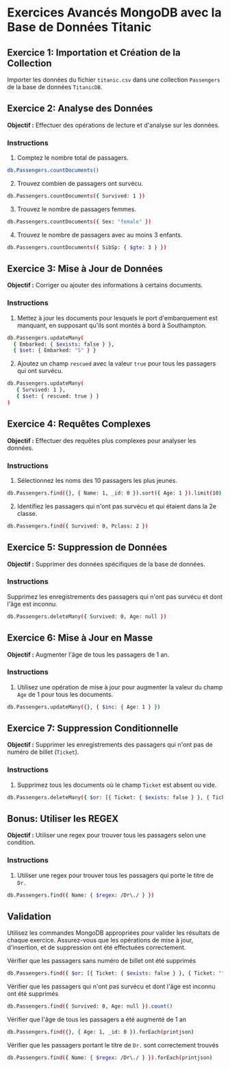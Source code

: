 # Exercices Avancés MongoDB avec la Base de Données Titanic

## Exercice 1: Importation et Création de la Collection

Importer les données du fichier `titanic.csv` dans une collection `Passengers` de la base de données `TitanicDB`.

## Exercice 2: Analyse des Données

**Objectif :** Effectuer des opérations de lecture et d'analyse sur les données.

### Instructions

1. Comptez le nombre total de passagers.

```bash
db.Passengers.countDocuments()
```

2. Trouvez combien de passagers ont survécu.

```bash
db.Passengers.countDocuments({ Survived: 1 })
```

3. Trouvez le nombre de passagers femmes.

```bash
db.Passengers.countDocuments({ Sex: "female" })
```

4. Trouvez le nombre de passagers avec au moins 3 enfants.

```bash
db.Passengers.countDocuments({ SibSp: { $gte: 3 } })
```

## Exercice 3: Mise à Jour de Données

**Objectif :** Corriger ou ajouter des informations à certains documents.

### Instructions

1. Mettez à jour les documents pour lesquels le port d'embarquement est manquant, en supposant qu'ils sont montés à bord à Southampton.

```bash
db.Passengers.updateMany(
  { Embarked: { $exists: false } },
  { $set: { Embarked: "S" } }
```

2. Ajoutez un champ `rescued` avec la valeur `true` pour tous les passagers qui ont survécu.

```bash
db.Passengers.updateMany(
   { Survived: 1 },
   { $set: { rescued: true } }
)
```

## Exercice 4: Requêtes Complexes

**Objectif :** Effectuer des requêtes plus complexes pour analyser les données.

### Instructions

1. Sélectionnez les noms des 10 passagers les plus jeunes.

```bash
db.Passengers.find({}, { Name: 1, _id: 0 }).sort({ Age: 1 }).limit(10)
```

2. Identifiez les passagers qui n'ont pas survécu et qui étaient dans la 2e classe.

```bash
db.Passengers.find({ Survived: 0, Pclass: 2 })
```

## Exercice 5: Suppression de Données

**Objectif :** Supprimer des données spécifiques de la base de données.

### Instructions

Supprimez les enregistrements des passagers qui n'ont pas survécu et dont l'âge est inconnu.

```bash
db.Passengers.deleteMany({ Survived: 0, Age: null })
```

## Exercice 6: Mise à Jour en Masse

**Objectif :** Augmenter l'âge de tous les passagers de 1 an.

### Instructions

1. Utilisez une opération de mise à jour pour augmenter la valeur du champ `Age` de 1 pour tous les documents.

```bash
db.Passengers.updateMany({}, { $inc: { Age: 1 } })
```

## Exercice 7: Suppression Conditionnelle

**Objectif :** Supprimer les enregistrements des passagers qui n'ont pas de numéro de billet (`Ticket`).

### Instructions

1. Supprimez tous les documents où le champ `Ticket` est absent ou vide.

```bash
db.Passengers.deleteMany({ $or: [{ Ticket: { $exists: false } }, { Ticket: "" }] })
```

## Bonus: Utiliser les REGEX

**Objectif :** Utiliser une regex pour trouver tous les passagers selon une condition.

### Instructions

1. Utiliser une regex pour trouver tous les passagers qui porte le titre de `Dr.`

```bash
db.Passengers.find({ Name: { $regex: /Dr\./ } })
```

## Validation

Utilisez les commandes MongoDB appropriées pour valider les résultats de chaque exercice. Assurez-vous que les opérations de mise à jour, d'insertion, et de suppression ont été effectuées correctement.

Vérifier que les passagers sans numéro de billet ont été supprimés

```bash
db.Passengers.find({ $or: [{ Ticket: { $exists: false } }, { Ticket: "" }] }).count()
```

Vérifier que les passagers qui n'ont pas survécu et dont l'âge est inconnu ont été supprimés

```bash
db.Passengers.find({ Survived: 0, Age: null }).count()
```

Vérifier que l'âge de tous les passagers a été augmenté de 1 an

```bash
db.Passengers.find({}, { Age: 1, _id: 0 }).forEach(printjson)
```

Vérifier que les passagers portant le titre de `Dr.` sont correctement trouvés

```bash
db.Passengers.find({ Name: { $regex: /Dr\./ } }).forEach(printjson)
```